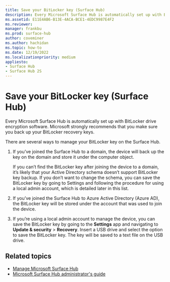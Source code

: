 ```yaml
---
title: Save your BitLocker key (Surface Hub)
description: Every Microsoft Surface Hub is automatically set up with BitLocker drive encryption software. Microsoft strongly recommends that you make sure you back up your BitLocker recovery keys.
ms.assetid: E11E4AB6-B13E-4ACA-BCE1-4EDC9987E4F2
ms.reviewer: 
manager: frankbu
ms.prod: surface-hub
author: coveminer
ms.author: hachidan
ms.topic: how-to
ms.date: 12/19/2022
ms.localizationpriority: medium
appliesto:
- Surface Hub 
- Surface Hub 2S
---
```


# Save your BitLocker key (Surface Hub)

Every Microsoft Surface Hub is automatically set up with BitLocker drive encryption software. Microsoft strongly recommends that you make sure you back up your BitLocker recovery keys.

There are several ways to manage your BitLocker key on the Surface Hub.

1. If you’ve joined the Surface Hub to a domain, the device will back up the key on the domain and store it under the computer object.

    If you can’t find the BitLocker key after joining the device to a domain, it’s likely that your Active Directory schema doesn’t support BitLocker key backup. If you don’t want to change the schema, you can save the BitLocker key by going to Settings and following the procedure for using a local admin account, which is detailed later in this list.

2. If you’ve joined the Surface Hub to Azure Active Directory (Azure AD), the BitLocker key will be stored under the account that was used to join the device.

3. If you’re using a local admin account to manage the device, you can save the BitLocker key by going to the **Settings** app and navigating to **Update & security** &gt; **Recovery**. Insert a USB drive and select the option to save the BitLocker key. The key will be saved to a text file on the USB drive.


## Related topics

- [Manage Microsoft Surface Hub](manage-surface-hub.md)
- [Microsoft Surface Hub administrator's guide](surface-hub-administrators-guide.md)

